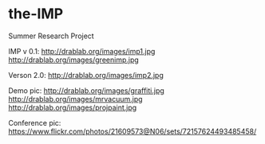 # the-IMP
Summer Research Project

IMP v 0.1: http://drablab.org/images/imp1.jpg 
           http://drablab.org/images/greenimp.jpg

Verson 2.0: http://drablab.org/images/imp2.jpg

Demo pic: http://drablab.org/images/graffiti.jpg http://drablab.org/images/mrvacuum.jpg http://drablab.org/images/projpaint.jpg

Conference pic: https://www.flickr.com/photos/21609573@N06/sets/72157624493485458/
